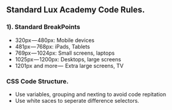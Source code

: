 ## **Standard Lux Academy Code Rules.**
### **1). Standard BreakPoints**

 - 320px — 480px: Mobile devices
 - 481px — 768px: iPads, Tablets
 - 769px — 1024px: Small screens, laptops
 - 1025px — 1200px: Desktops, large screens
 - 1201px and more —  Extra large screens, TV 

 ### **CSS Code Structure.** 

  - Use  variables, grouping and nexting to avoid code repitation
  - Use white saces to seperate difference selectors.